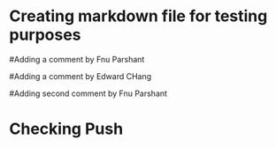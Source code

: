 # Creating markdown file for testing purposes

#Adding a comment by Fnu Parshant

#Adding a comment by Edward CHang

#Adding second comment by Fnu Parshant
# Checking Push
